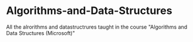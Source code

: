 # Algorithms-and-Data-Structures
All the alrorithms and datastructrures taught in the course "Algorithms and Data Structures (Microsoft)"
